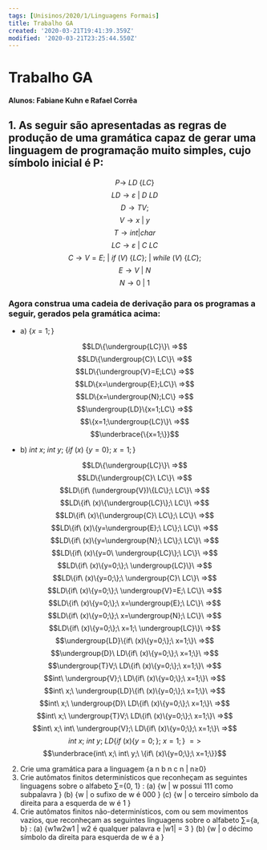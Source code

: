 ```yaml
---
tags: [Unisinos/2020/1/Linguagens Formais]
title: Trabalho GA
created: '2020-03-21T19:41:39.359Z'
modified: '2020-03-21T23:25:44.550Z'
---
```


# Trabalho GA
#### Alunos: Fabiane Kuhn e Rafael Corrêa
## 1. As seguir são apresentadas as regras de produção de uma gramática capaz de gerar uma linguagem de programação muito simples, cujo símbolo inicial é P:

$$P \rightarrow\ LD\ \{LC\}$$
$$LD \rightarrow \varepsilon\ |\ D\ LD$$
$$D \rightarrow TV;$$
$$V \rightarrow x\ |\ y$$
$$T \rightarrow int | char$$
$$LC \rightarrow \varepsilon\ |\ C\ LC$$
$$C \rightarrow V=E;\ |\ if\ (V)\ \{LC\};\ |\ while\ (V)\ \{LC\};$$
$$E \rightarrow V\ |\ N$$ 
$$N \rightarrow 0\ |\ 1$$

### Agora construa uma cadeia de derivação para os programas a seguir, gerados pela gramática acima:
- a) $\{x=1;\}$

$$LD\{\undergroup{LC}\}\ =>$$
$$LD\{\undergroup{C}\ LC\}\ =>$$
$$LD\{\undergroup{V}=E;LC\} =>$$
$$LD\{x=\undergroup{E};LC\}\ =>$$
$$LD\{x=\undergroup{N};LC\} =>$$
$$\undergroup{LD}\{x=1;LC\} =>$$
$$\{x=1;\undergroup{LC}\}\ =>$$
$$\underbrace{\{x=1;\}}$$

- b) $int\ x;\ int\ y;\ \{if\ (x)\ \{y=0\};\ x=1;\}$

$$LD\{\undergroup{LC}\}\ =>$$
$$LD\{\undergroup{C}\ LC\}\ =>$$
$$LD\{if\ (\undergroup{V})\{LC\};\ LC\}\ =>$$
$$LD\{if\ (x)\{\undergroup{LC}\};\ LC\}\ =>$$
$$LD\{if\ (x)\{\undergroup{C}\ LC\};\ LC\}\ =>$$
$$LD\{if\ (x)\{y=\undergroup{E};\ LC\};\ LC\}\ =>$$
$$LD\{if\ (x)\{y=\undergroup{N};\ LC\};\ LC\}\ =>$$
$$LD\{if\ (x)\{y=0\ \undergroup{LC}\};\ LC\}\ =>$$
$$LD\{if\ (x)\{y=0;\};\ \undergroup{LC}\}\ =>$$
$$LD\{if\ (x)\{y=0;\};\ \undergroup{C}\ LC\}\ =>$$
$$LD\{if\ (x)\{y=0;\};\ \undergroup{V}=E;\ LC\}\ =>$$
$$LD\{if\ (x)\{y=0;\};\ x=\undergroup{E};\ LC\}\ =>$$
$$LD\{if\ (x)\{y=0;\};\ x=\undergroup{N};\ LC\}\ =>$$
$$LD\{if\ (x)\{y=0;\};\ x=1;\ \undergroup{LC}\}\ =>$$
$$\undergroup{LD}\{if\ (x)\{y=0;\};\ x=1;\}\ =>$$
$$\undergroup{D}\ LD\{if\ (x)\{y=0;\};\ x=1;\}\ =>$$
$$\undergroup{T}V;\ LD\{if\ (x)\{y=0;\};\ x=1;\}\ =>$$
$$int\ \undergroup{V};\ LD\{if\ (x)\{y=0;\};\ x=1;\}\ =>$$
$$int\ x;\ \undergroup{LD}\{if\ (x)\{y=0;\};\ x=1;\}\ =>$$
$$int\ x;\ \undergroup{D}\ LD\{if\ (x)\{y=0;\};\ x=1;\}\ =>$$
$$int\ x;\ \undergroup{T}V;\ LD\{if\ (x)\{y=0;\};\ x=1;\}\ =>$$
$$int\ x;\ int\ \undergroup{V};\ LD\{if\ (x)\{y=0;\};\ x=1;\}\ =>$$
$$int\ x;\ int\ y;\ LD\{if\ (x)\{y=0;\};\ x=1;\}\ =>$$
$$\underbrace{int\ x;\ int\ y;\ \{if\ (x)\{y=0;\};\ x=1;\}}$$


2. Crie uma gramática para a linguagem {a
n
b
n
c
n
 | n≥0}
3. Crie autômatos finitos determinísticos que reconheçam as seguintes linguagens sobre o alfabeto
∑={0, 1} :
(a) {w | w possui 111 como subpalavra }
(b) {w | o sufixo de w é 000 }
(c) {w | o terceiro símbolo da direita para a esquerda de w é 1 }
4. Crie autômatos finitos não-determinísticos, com ou sem movimentos vazios, que reconheçam as
seguintes linguagens sobre o alfabeto ∑={a, b} :
(a) {w1w2w1 | w2 é qualquer palavra e |w1| = 3 }
(b) {w | o décimo símbolo da direita para esquerda de w é a }
